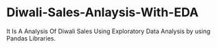 # Diwali-Sales-Anlaysis-With-EDA
It Is A Analysis Of Diwali Sales Using Exploratory Data Analysis by using Pandas Libraries.
